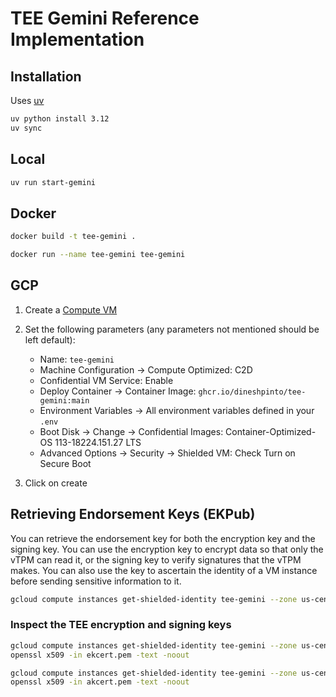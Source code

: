 # TEE Gemini Reference Implementation

## Installation

Uses [uv](https://docs.astral.sh/uv/)

```bash
uv python install 3.12
uv sync
```

## Local

```bash
uv run start-gemini
```

## Docker

```bash
docker build -t tee-gemini .
```

```bash
docker run --name tee-gemini tee-gemini
```

## GCP

1. Create a [Compute VM](https://console.cloud.google.com/compute/instancesAdd)
2. Set the following parameters (any parameters not mentioned should be left default):

    - Name: `tee-gemini`
    - Machine Configuration -> Compute Optimized: C2D
    - Confidential VM Service: Enable
    - Deploy Container -> Container Image: `ghcr.io/dineshpinto/tee-gemini:main`
    - Environment Variables -> All environment variables defined in your `.env`
    - Boot Disk -> Change -> Confidential Images: Container-Optimized-OS 113-18224.151.27 LTS
    - Advanced Options -> Security -> Shielded VM: Check Turn on Secure Boot

3. Click on create

## Retrieving Endorsement Keys (EKPub)

You can retrieve the endorsement key for both the encryption key and the signing key. You can use the encryption key to encrypt data so that only the vTPM can read it, or the signing key to verify signatures that the vTPM makes. You can also use the key to ascertain the identity of a VM instance before sending sensitive information to it.

```bash
gcloud compute instances get-shielded-identity tee-gemini --zone us-central1-a
```

### Inspect the TEE encryption and signing keys

```bash
gcloud compute instances get-shielded-identity tee-gemini --zone us-central1-a --format=json | jq -r '.encryptionKey.ekCert' > ekcert.pem
openssl x509 -in ekcert.pem -text -noout
```

```bash
gcloud compute instances get-shielded-identity tee-gemini --zone us-central1-a --format=json | jq -r '.signingKey.ekCert' > akcert.pem
openssl x509 -in akcert.pem -text -noout
```
